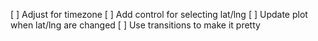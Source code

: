 [ ] Adjust for timezone
[ ] Add control for selecting lat/lng
[ ] Update plot when lat/lng are changed
[ ] Use transitions to make it pretty
